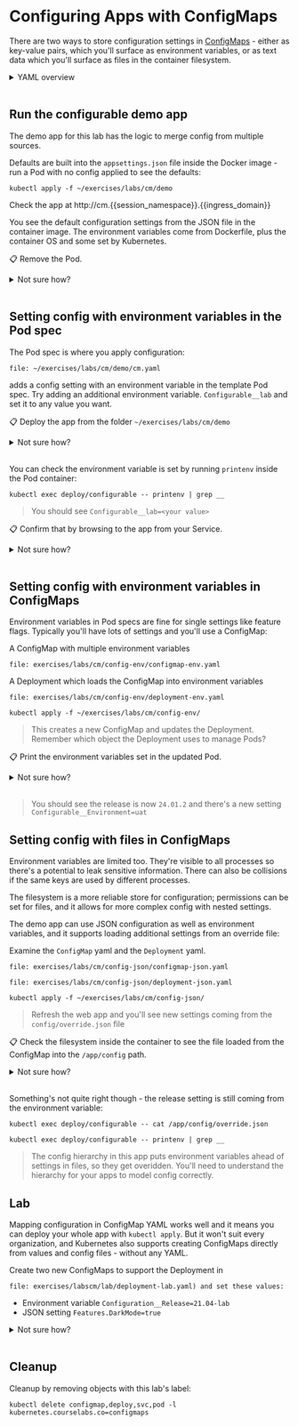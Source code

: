# Configuring Apps with ConfigMaps

There are two ways to store configuration settings in [ConfigMaps](https://kubernetes.io/docs/concepts/configuration/configmap/) - either as key-value pairs, which you'll surface as environment variables, or as text data which you'll surface as files in the container filesystem.

<details>
  <summary>YAML overview</summary>

## ConfigMap and Pod YAML - using environment variables

Key-value pairs are defined in YAML like this:

```
apiVersion: v1
kind: ConfigMap
metadata:
  name: configurable-env
data:
  Configurable__Environment: uat
```

The metadata is standard - you'll reference the name of the ConfigMap in the Pod spec to load settings.

* `data` - list of settings as key-value pairs, separated with colons

In the Pod spec you add a reference:

```
spec:
  containers:
    - name: app
      image: sixeyed/configurable:21.04
      envFrom:
        - configMapRef:
            name: configurable-env
```

* `envFrom` - load all the values in the source as environment variables

## ConfigMap and Pod YAML - using the container filesystem

Text files are defined in the same YAML structure, with an entry for each file:

```
apiVersion: v1
kind: ConfigMap
metadata:
  name: configurable-override
data:
  override.json: |-
    {
      "Configurable": {
        "Release": "21.04.01"
      }
    }
```

> Careful with the whitespace - the file data needs to be indented one stop more than the filename

The API spec is the same, but in this format:

* `data` - list of files, with the filename set and the contents following the separator `|-`

In the Pod spec you can load all the values into the container filesystem as volume mounts:

```
spec:
  containers:
    - name: app
      image: sixeyed/configurable:21.04
      volumeMounts:
        - name: config-override
          mountPath: "/app/config"
          readOnly: true
  volumes:
    - name: config-override
      configMap:
        name: configurable-override
```

Volumes are defined at the Pod level - they are storage units which are part of the Pod environment. You load the storage unit into the container filesystem using a mount.

* `volumes` - list of storage units to load, can be ConfigMaps, Secrets or other types
* `volumeMounts` - list of volumes to mount into the container filesystem
* `volumeMounts.name` - matches the name of the volume
* `volumeMounts.mountPath` - the directory path where the volume is surfaced
* `volumeMounts.readOnly` - flag whether the volume is read-only or editable

</details><br/>

## Run the configurable demo app

The demo app for this lab has the logic to merge config from multiple sources. 

Defaults are built into the `appsettings.json` file inside the Docker image - run a Pod with no config applied to see the defaults:

```
kubectl apply -f ~/exercises/labs/cm/demo

```


Check the app at http://cm.{{session_namespace}}.{{ingress_domain}} 

You see the default configuration settings from the JSON file in the container image. The environment variables come from Dockerfile, plus the container OS and some set by Kubernetes.

📋 Remove the Pod.

<details>
  <summary>Not sure how?</summary>

```
kubectl delete deployment configurable
```

</details><br />

## Setting config with environment variables in the Pod spec

The Pod spec is where you apply configuration:
```editor:open-file
file: ~/exercises/labs/cm/demo/cm.yaml
```

adds a config setting with an environment variable in the template Pod spec. Try adding an additional environment variable. ```Configurable__lab``` and set it to any value you want.

📋 Deploy the app from the folder `~/exercises/labs/cm/demo`

<details>
  <summary>Not sure how?</summary>

```
kubectl apply -f ~/exercises/labs/cm/demo
```

</details><br />

You can check the environment variable is set by running `printenv` inside the Pod container:

```
kubectl exec deploy/configurable -- printenv | grep __
```

> You should see `Configurable__lab=<your value>`

📋 Confirm that by browsing to the app from your Service.

<details>
  <summary>Not sure how?</summary>

```
# print the Service details:
kubectl get ing configurable-ingress
```

</details><br />

## Setting config with environment variables in ConfigMaps

Environment variables in Pod specs are fine for single settings like feature flags. Typically you'll have lots of settings and you'll use a ConfigMap:

A ConfigMap with multiple environment variables

```editor:open-file
file: exercises/labs/cm/config-env/configmap-env.yaml
```

A Deployment which loads the ConfigMap into environment variables

```editor:open-file
file: exercises/labs/cm/config-env/deployment-env.yaml
```


```
kubectl apply -f ~/exercises/labs/cm/config-env/
```

> This creates a new ConfigMap and updates the Deployment. Remember which object the Deployment uses to manage Pods?

📋 Print the environment variables set in the updated Pod.

<details>
  <summary>Not sure how?</summary>

```
kubectl exec deploy/configurable -- printenv | grep __
```

</details><br />

> You should see the release is now `24.01.2` and there's a new setting `Configurable__Environment=uat`

## Setting config with files in ConfigMaps

Environment variables are limited too. They're visible to all processes so there's a potential to leak sensitive information. There can also be collisions if the same keys are used by different processes.

The filesystem is a more reliable store for configuration; permissions can be set for files, and it allows for more complex config with nested settings.

The demo app can use JSON configuration as well as environment variables, and it supports loading additional settings from an override file:


Examine the `ConfigMap` yaml and the `Deployment` yaml.

```editor:open-file
file: exercises/labs/cm/config-json/configmap-json.yaml
```

```editor:open-file
file: exercises/labs/cm/config-json/deployment-json.yaml
```

```execute-1
kubectl apply -f ~/exercises/labs/cm/config-json/
```

> Refresh the web app and you'll see new settings coming from the `config/override.json` file

📋 Check the filesystem inside the container to see the file loaded from the ConfigMap into the `/app/config` path.

<details>
  <summary>Not sure how?</summary>

Explore the container filesystem with `exec` commands:

```execute-1
kubectl exec deploy/configurable -- ls /app/
```
```execute-1
kubectl exec deploy/configurable -- ls /app/config/
```
```execute-1
kubectl exec deploy/configurable -- cat /app/config/override.json
```

> The first JSON file is from the container image, the second is from the ConfigMap volume mount.

</details><br />

Something's not quite right though - the release setting is still coming from the environment variable:

```
kubectl exec deploy/configurable -- cat /app/config/override.json

kubectl exec deploy/configurable -- printenv | grep __
```

> The config hierarchy in this app puts environment variables ahead of settings in files, so they get overidden. You'll need to understand the hierarchy for your apps to model config correctly.

## Lab

Mapping configuration in ConfigMap YAML works well and it means you can deploy your whole app with `kubectl apply`. But it won't suit every organization, and Kubernetes also supports creating ConfigMaps directly from values and config files - without any YAML.

Create two new ConfigMaps to support the Deployment in 

```editor:open-file
file: exercises/labscm/lab/deployment-lab.yaml) and set these values:
```

- Environment variable `Configuration__Release=21.04-lab`
- JSON setting `Features.DarkMode=true`

<details>
  <summary>Not sure how?</summary>

Lab Hints

You can **create** objects with Kubectl as well as applying them with YAML. The command follows the same syntax as `get` and `describe`, passing the type of object you want to use.

And you can always add `--help` to the end of the command to get detailed help. That should guide you through here.

</details><br />

## Cleanup

Cleanup by removing objects with this lab's label:

```
kubectl delete configmap,deploy,svc,pod -l kubernetes.courselabs.co=configmaps
```